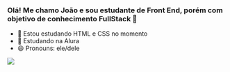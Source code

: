### Olá! Me chamo João e sou estudante de Front End, porém com objetivo de conhecimento FullStack 🤯

- 🔭 Estou estudando HTML e CSS no momento
- 🌱 Estudando na Alura
- 😄 Pronouns: ele/dele

<link rel="stylesheet" href="https://cdn.jsdelivr.net/gh/devicons/devicon@v2.15.1/devicon.min.css">

<div>
  <img src="https://cdn.jsdelivr.net/gh/devicons/devicon/icons/html5/html5-original-wordmark.svg" />
</div>
                
